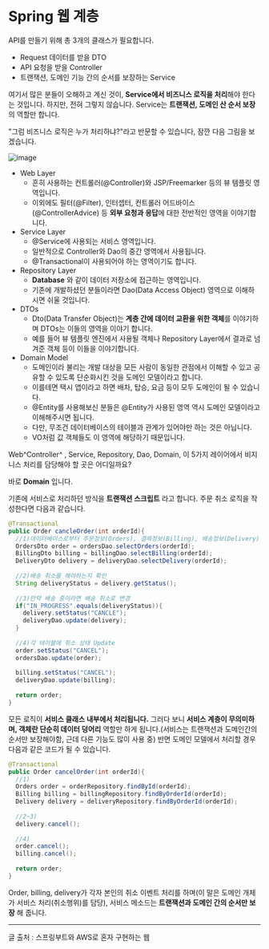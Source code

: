 # Spring 웹 계층

API를 만들기 위해 총 3개의 클래스가 필요합니다.

* Request 데이터를 받을 DTO
* API 요청을 받을 Controller
* 트랜잭션, 도메인 기능 간의 순서를 보장하는 Service

여기서 많은 분들이 오해하고 계신 것이, **Service에서 비즈니스 로직을 처리**해야 한다는 것입니다. 하지만, 전혀 그렇지 않습니다. Service는 **트랜잭션, 도메인 산 순서 보장**의 역할만 합니다.

"그럼 비즈니스 로직은 누가 처리하냐?"라고 반문할 수 있습니다, 잠깐 다음 그림을 보겠습니다.

![image](https://user-images.githubusercontent.com/54675591/126027043-378c8e26-9fbc-4232-8a07-4f0f4ff22041.png)

* Web Layer
  * 흔히 사용하는 컨트롤러(@Controller)와 JSP/Freemarker 등의 뷰 템플릿 영역입니다.
  * 이외에도 필터(@Filter), 인터셉터, 컨트롤러 어드바이스(@ControllerAdvice) 등 **외부 요청과 응답**에 대한 전반적인 영역을 이야기합니다.
* Service Layer
  * @Service에 사용되는 서비스 영역입니다.
  * 일반적으로 Controller와 Dao의 중간 영역에서 사용됩니다.
  * @Transactional이 사용되어야 하는 영역이기도 합니다.
* Repository Layer
  * **Database** 와 같이 데이터 저장소에 접근하는 영역입니다.
  * 기존에 개발하셨던 분들이라면 Dao(Data Access Object) 영역으로 이해하시면 쉬울 것입니다.
* DTOs
  * Dto(Data Transfer Object)는 **계층 간에 데이터 교환을 위한 객체**를 이야기하며 DTOs는 이들의 영역을 이야기 합니다.
  * 예를 들어 뷰 템플릿 엔진에서 사용될 객체나 Repository Layer에서 결과로 넘겨준 객체 등이  이들을 이야기합니다.
* Domain Model
  * 도메인이라 불리는 개발 대상을 모든 사람이 동일한 관점에서 이해할 수 있고 공유할 수 있도록 단순화시킨 것을 도메인 모델이라고 합니다.
  * 이를테면 택시 앱이라고 하면 배차, 탑승, 요금 등이 모두 도메인이 될 수 있습니다.
  * @Entity를 사용해보신 분들은 @Entity가 사용된 영역 역시 도메인 모델이라고 이해해주시면 됩니다.
  * 다만, 무조건 데이터베이스의 테이블과 관계가 있어야만 하는 것은 아닙니다.
  * VO처럼 값 객체들도 이 영역에 해당하기 때문입니다.

Web^Controller^ , Service, Repository, Dao, Domain, 이 5가지 레이어에서 비지니스 처리를 담당해야 할 곳은 어디일까요?

바로 **Domain** 입니다.

기존에 서비스로 처리하던 방식을 **트랜잭션 스크립트**  라고 합니다.  주문 취소 로직을 작성한다면 다음과 같습니다.

```java
@Transactional
public Order cancleOrder(int orderId){
  //1)데이터베이스로부터 주문정보(Orders), 결제정보(Billing), 배송정보(Delivery) 조회
  OrdersDto order = ordersDao.selectOrders(orderId);
  BillingDto billing = billingDao.selectBilling(orderId);
  DeliveryDto delivery = deliveryDao.selectDelivery(orderId);
  
  //2)배송 취소를 해야하는지 확인
  String deliveryStatus = delivery.getStatus();
  
  //3)만약 배송 중이라면 배송 취소로 변경
  if("IN_PROGRESS".equals(deliveryStatus)){
    delivery.setStatus("CANCLE");
    deliveryDao.update(delivery);
  }
  
  //4)각 테이블에 취소 상태 Update
  order.setStatus("CANCEL");
  ordersDao.update(order);
  
  billing.setStatus("CANCEL");
  deliveryDao.update(billing);
  
  return order;
}
```

모든 로직이 **서비스 클래스 내부에서 처리됩니다.** 그러다 보니 **서비스 계층이 무의미하며, 객체란 단순히 데이터 덩어리** 역할만 하게 됩니다.(서비스는 트랜잭션과 도메인간의 순서만 보장해야함, 근데 다른 기능도 많이 사용 중) 반면 도메인 모델에서 처리할 경우 다음과 같은 코드가 될 수 있습니다.

```java
@Transactional
public Order cancelOrder(int orderId){
  //1)
  Orders order = orderRepository.findById(orderId);
  Billing billing = billingRepository.findByOrderId(orderId);
  Delivery delivery = deliveryRepository.findByOrderId(orderId);
  
  //2~3)
  delivery.cancel();
  
  //4)
  order.cancel();
  billing.cancel();
  
  return order;
}
```

Order, billing, delivery가 각자 본인의 취소 이벤트 처리를 하며(이 말은 도메인 개체가 서비스 처리(취소행위)를 담당), 서비스 메소드는 **트랜잭션과 도메인 간의 순서만 보장** 해 줍니다.

---
글 출처 : 스프링부트와 AWS로 혼자 구현하는 웹 


